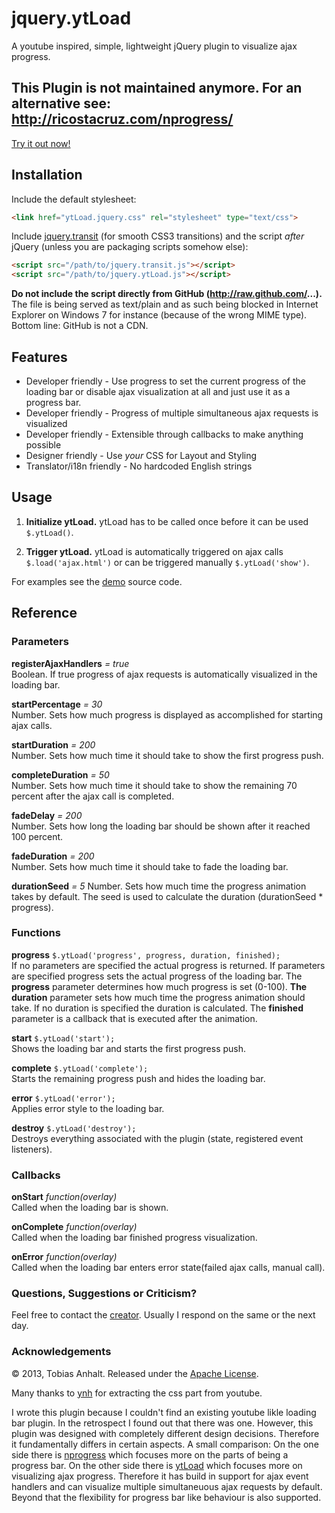 jquery.ytLoad
=============

A youtube inspired, simple, lightweight jQuery plugin to visualize ajax progress.

## This Plugin is not maintained anymore. For an alternative see: http://ricostacruz.com/nprogress/

[Try it out now!](http://ytload.mythli.net)

## Installation

Include the default stylesheet:
```html
<link href="ytLoad.jquery.css" rel="stylesheet" type="text/css">
```

Include [jquery.transit](http://ricostacruz.com/jquery.transit/) (for smooth CSS3 transitions) and the script *after* jQuery (unless you are packaging scripts somehow else):
```html
<script src="/path/to/jquery.transit.js"></script>
<script src="/path/to/jquery.ytLoad.js"></script>
```

**Do not include the script directly from GitHub (http://raw.github.com/...).** The file is being served as text/plain and as such being blocked
in Internet Explorer on Windows 7 for instance (because of the wrong MIME type). Bottom line: GitHub is not a CDN.

## Features

- Developer friendly - Use progress to set the current progress of the loading bar or disable ajax visualization at all and just use it as a progress bar.
- Developer friendly - Progress of multiple simultaneous ajax requests is visualized
- Developer friendly - Extensible through callbacks to make anything possible
- Designer friendly - Use *your* CSS for Layout and Styling
- Translator/i18n friendly - No hardcoded English strings

## Usage

1.  **Initialize ytLoad.**  ytLoad has to be called once before it can be used ``$.ytLoad()``.

2.  **Trigger ytLoad.** ytLoad is automatically triggered on ajax calls ``$.load('ajax.html')`` or can be triggered manually ``$.ytLoad('show')``.

For examples see the [demo](https://github.com/Mythli/jquery.ytload/blob/master/index.html) source code.

## Reference

### Parameters

**registerAjaxHandlers** *= true*  
Boolean. If true progress of ajax requests is automatically visualized in the loading bar. 

**startPercentage** *= 30*  
Number. Sets how much progress is displayed as accomplished for starting ajax calls.  

**startDuration** *= 200*  
Number. Sets how much time it should take to show the first progress push.  

**completeDuration** *= 50*  
Number. Sets how much time it should take to show the remaining 70 percent after the ajax call is completed.  

**fadeDelay** *= 200*  
Number. Sets how long the loading bar should be shown after it reached 100 percent.  

**fadeDuration** *= 200*  
Number. Sets how much time it should take to fade the loading bar.

**durationSeed** *= 5*
Number. Sets how much time the progress animation takes by default. The seed is used to calculate the duration (durationSeed * progress).

### Functions

**progress** ``$.ytLoad('progress', progress, duration, finished);``   
If no parameters are specified the actual progress is returned. If parameters are specified progress sets the actual progress of the loading bar. The **progress** parameter determines how much progress is set (0-100). **The duration** parameter sets how much time the progress animation should take. If no duration is specified the duration is calculated. The **finished** parameter is a callback that is executed after the animation.

**start** ``$.ytLoad('start');``  
Shows the loading bar and starts the first progress push.  

**complete** ``$.ytLoad('complete');``   
Starts the remaining progress push and hides the loading bar.

**error** ``$.ytLoad('error');``  
Applies error style to the loading bar.

**destroy** ``$.ytLoad('destroy');``   
Destroys everything associated with the plugin (state, registered event listeners).  

### Callbacks

**onStart**  *function(overlay)*  
Called when the loading bar is shown.  

**onComplete**  *function(overlay)*  
Called when the loading bar finished progress visualization.  

**onError**  *function(overlay)*  
Called when the loading bar enters error state(failed ajax calls, manual call).

### Questions, Suggestions or Criticism?

Feel free to contact the [creator](mailto:github@mythli.net). Usually I respond on the same or the next day. 

### Acknowledgements
© 2013, Tobias Anhalt. Released under the [Apache License](https://github.com/Mythli/jquery.ytLoad/blob/master/LICENSE).

Many thanks to [ynh](http://blog.ynh.io/2013/05/24/rebuild-youtubes-progress-bar.html) for extracting the css part from youtube.

I wrote this plugin because I couldn't find an existing youtube likle loading bar plugin. In the retrospect I found out that there was one. However, this plugin was designed with completely different design decisions.
Therefore it fundamentally differs in certain aspects. A small comparison: On the one side there is [nprogress](http://ricostacruz.com/nprogress/) which focuses more on the parts of being a progress bar. On the other side there is [ytLoad](http://ytload.mythli.net) which focuses more on visualizing ajax progress. Therefore it has build in support for ajax event handlers and can visualize multiple simultaneuous ajax requests by default. Beyond that the flexibility for progress bar like behaviour is also supported.
